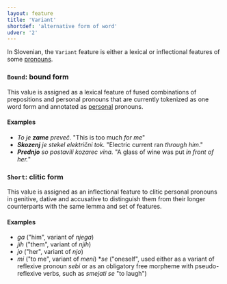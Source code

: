 ```yaml
---
layout: feature
title: 'Variant'
shortdef: 'alternative form of word'
udver: '2'
---
```


In Slovenian, the `Variant` feature is either a lexical or inflectional features of some [pronouns](PRON).

### <a name="Bound">`Bound`</a>: bound form

This value is assigned as a lexical feature of fused combinations of prepositions and personal pronouns that are currently tokenized as one word form and annotated as [personal](PronType) pronouns.

#### Examples

* _To je <b>zame</b> preveč._ "This is too much _for me_"
* _<b>Skozenj</b> je stekel električni tok._ "Electric current ran _through him_."
* _<b>Prednjo</b> so postavili kozarec vina._ "A glass of wine was put _in front of her._"

### <a name="Short">`Short`</a>: clitic form

This value is assigned as an inflectional feature to clitic personal pronouns in genitive, dative and accusative to distinguish them from their longer counterparts with the same lemma and set of features.

#### Examples
* _ga_ ("him", variant of _njega_)
* _jih_ ("them", variant of _njih_)
* _jo_ ("her", variant of _njo_)
* _mi_ ("to me", variant of _meni_)
*_se_ ("oneself", used either as a variant of reflexive pronoun _sebi_ or as an obligatory free morpheme with pseudo-reflexive verbs, such as _smejati se_ "to laugh")
<!-- Interlanguage links updated Pá kvě 14 11:08:42 CEST 2021 -->

